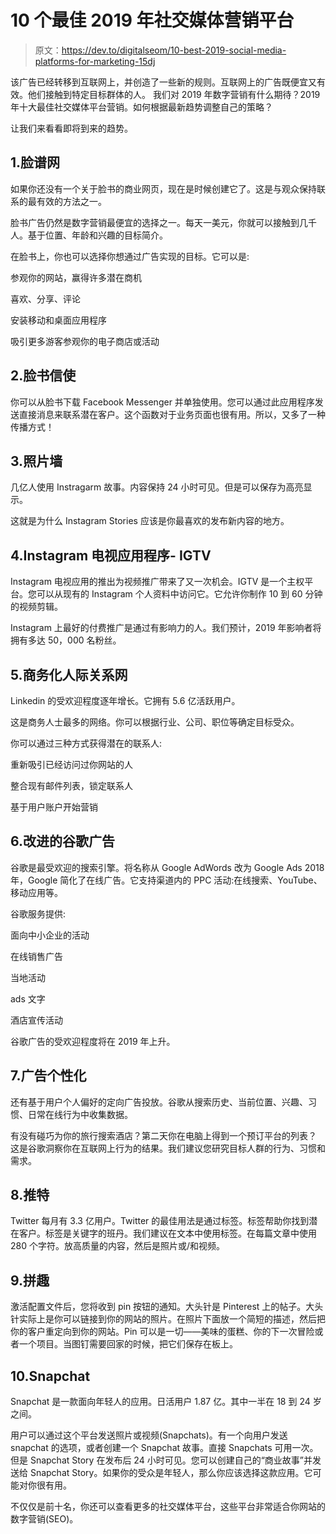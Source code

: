 # 10 个最佳 2019 年社交媒体营销平台

> 原文：<https://dev.to/digitalseom/10-best-2019-social-media-platforms-for-marketing-15dj>

该广告已经转移到互联网上，并创造了一些新的规则。互联网上的广告既便宜又有效。他们接触到特定目标群体的人。
我们对 2019 年数字营销有什么期待？2019 年十大最佳社交媒体平台营销。如何根据最新趋势调整自己的策略？

让我们来看看即将到来的趋势。

## 1.脸谱网

如果你还没有一个关于脸书的商业网页，现在是时候创建它了。这是与观众保持联系的最有效的方法之一。

脸书广告仍然是数字营销最便宜的选择之一。每天一美元，你就可以接触到几千人。基于位置、年龄和兴趣的目标简介。

在脸书上，你也可以选择你想通过广告实现的目标。它可以是:

参观你的网站，赢得许多潜在商机

喜欢、分享、评论

安装移动和桌面应用程序

吸引更多游客参观你的电子商店或活动

## 2.脸书信使

你可以从脸书下载 Facebook Messenger 并单独使用。您可以通过此应用程序发送直接消息来联系潜在客户。这个函数对于业务页面也很有用。所以，又多了一种传播方式！

## 3.照片墙

几亿人使用 Instragarm 故事。内容保持 24 小时可见。但是可以保存为高亮显示。

这就是为什么 Instagram Stories 应该是你最喜欢的发布新内容的地方。

## 4.Instagram 电视应用程序- IGTV

Instagram 电视应用的推出为视频推广带来了又一次机会。IGTV 是一个主权平台。您可以从现有的 Instagram 个人资料中访问它。它允许你制作 10 到 60 分钟的视频剪辑。

Instagram 上最好的付费推广是通过有影响力的人。我们预计，2019 年影响者将拥有多达 50，000 名粉丝。

## 5.商务化人际关系网

Linkedin 的受欢迎程度逐年增长。它拥有 5.6 亿活跃用户。

这是商务人士最多的网络。你可以根据行业、公司、职位等确定目标受众。

你可以通过三种方式获得潜在的联系人:

重新吸引已经访问过你网站的人

整合现有邮件列表，锁定联系人

基于用户账户开始营销

## 6.改进的谷歌广告

谷歌是最受欢迎的搜索引擎。将名称从 Google AdWords 改为 Google Ads 2018 年，Google 简化了在线广告。它支持渠道内的 PPC 活动:在线搜索、YouTube、移动应用等。

谷歌服务提供:

面向中小企业的活动

在线销售广告

当地活动

ads 文字

酒店宣传活动

谷歌广告的受欢迎程度将在 2019 年上升。

## 7.广告个性化

还有基于用户个人偏好的定向广告投放。谷歌从搜索历史、当前位置、兴趣、习惯、日常在线行为中收集数据。

有没有碰巧为你的旅行搜索酒店？第二天你在电脑上得到一个预订平台的列表？
这是谷歌洞察你在互联网上行为的结果。我们建议您研究目标人群的行为、习惯和需求。

## 8.推特

Twitter 每月有 3.3 亿用户。Twitter 的最佳用法是通过标签。标签帮助你找到潜在客户。标签是关键字的班丹。我们建议在文本中使用标签。在每篇文章中使用 280 个字符。放高质量的内容，然后是照片或/和视频。

## 9.拼趣

激活配置文件后，您将收到 pin 按钮的通知。大头针是 Pinterest 上的帖子。大头针实际上是你可以链接到你的网站的照片。在照片下面放一个简短的描述，然后把你的客户重定向到你的网站。Pin 可以是一切——美味的蛋糕、你的下一次冒险或者一个项目。当图钉需要回家的时候，把它们保存在板上。

## 10.Snapchat

Snapchat 是一款面向年轻人的应用。日活用户 1.87 亿。其中一半在 18 到 24 岁之间。

用户可以通过这个平台发送照片或视频(Snapchats)。有一个向用户发送 snapchat 的选项，或者创建一个 Snapchat 故事。直接 Snapchats 可用一次。但是 Snapchat Story 在发布后 24 小时可见。您可以创建自己的“商业故事”并发送给 Snapchat Story。如果你的受众是年轻人，那么你应该选择这款应用。它可能对你很有用。

不仅仅是前十名，你还可以查看更多的社交媒体平台，这些平台非常适合你网站的数字营销(SEO)。